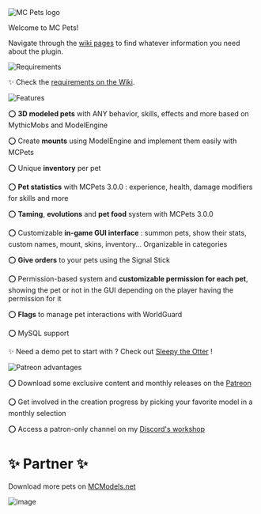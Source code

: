 <img src="https://i.ibb.co/7RYYYZb/spigot-mcpets-banner.png" alt="MC Pets logo">

Welcome to MC Pets!

Navigate through the [wiki pages](https://mcpets.gitbook.io/mcpets/) to find whatever information you need about the plugin.


<img src="https://i.imgur.com/saPEOAJ.png" alt="Requirements">

✨ Check the [requirements on the Wiki](https://mcpets.gitbook.io/mcpets/common-issues/common-issues/requirements).

<img src="https://i.imgur.com/KadwjCO.png" alt="Features">

⭕ **3D modeled pets** with ANY behavior, skills, effects and more based on MythicMobs and ModelEngine

⭕ Create **mounts** using ModelEngine and implement them easily with MCPets

⭕ Unique **inventory** per pet

⭕ **Pet statistics** with MCPets 3.0.0 : experience, health, damage modifiers for skills and more

⭕ **Taming**, **evolutions** and **pet food** system with MCPets 3.0.0

⭕ Customizable **in-game GUI interface** : summon pets, show their stats, custom names, mount, skins, inventory... Organizable in categories

⭕ **Give orders** to your pets using the Signal Stick

⭕ Permission-based system and **customizable permission for each pet**, showing the pet or not in the GUI depending on the player having the permission for it

⭕ **Flags** to manage pet interactions with WorldGuard

⭕ MySQL support

✨ Need a demo pet to start with ? Check out [Sleepy the Otter](https://mcmodels.net/model/sleepy-the-otter/) !

<img src="https://www.spigotmc.org/attachments/patreon-advantages-png.727937/?temp_hash=a05108aee518367247d7d3d117bb5f49" alt="Patreon advantages">

⭕ Download some exclusive content and monthly releases on the [Patreon](https://www.patreon.com/tofnocsy_workshop)

⭕ Get involved in the creation progress by picking your favorite model in a monthly selection

⭕ Access a patron-only channel on my [Discord's workshop](https://discord.gg/p7QTm2gUyf)

# ✨ Partner ✨

Download more pets on [MCModels.net](https://mcmodels.net/)

![image](https://cdn.discordapp.com/attachments/884364895108366336/909534639650136064/partnered.png)

